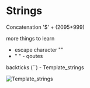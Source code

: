 # Strings

Concatenation
'$' + (2095+999)

 more things to learn 
- escape character "\"
- " " - qoutes 

 backticks (``) - Template_strings
 
![Template_strings](./images/template_strings.png)



